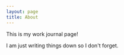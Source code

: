 ```yaml
---
layout: page
title: About
---
```


This is my work journal page!

I am just writing things down so I don't forget.
